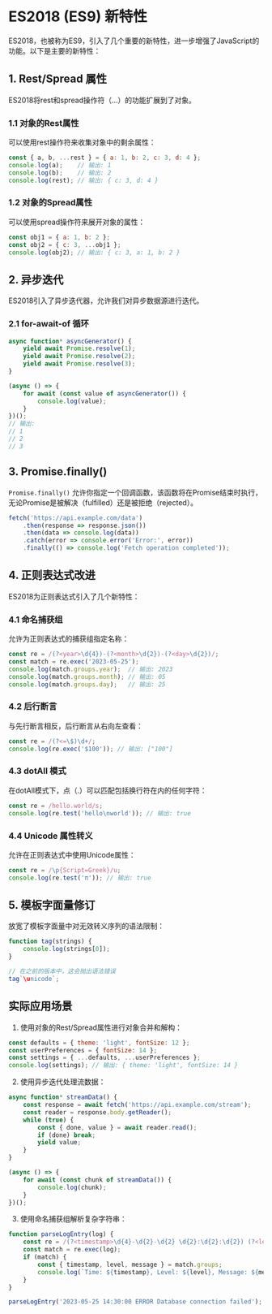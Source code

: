 # ES2018 (ES9) 新特性

ES2018，也被称为ES9，引入了几个重要的新特性，进一步增强了JavaScript的功能。以下是主要的新特性：

## 1. Rest/Spread 属性

ES2018将rest和spread操作符（...）的功能扩展到了对象。

### 1.1 对象的Rest属性

可以使用rest操作符来收集对象中的剩余属性：

```javascript
const { a, b, ...rest } = { a: 1, b: 2, c: 3, d: 4 };
console.log(a);    // 输出: 1
console.log(b);    // 输出: 2
console.log(rest); // 输出: { c: 3, d: 4 }
```

### 1.2 对象的Spread属性

可以使用spread操作符来展开对象的属性：

```javascript
const obj1 = { a: 1, b: 2 };
const obj2 = { c: 3, ...obj1 };
console.log(obj2); // 输出: { c: 3, a: 1, b: 2 }
```

## 2. 异步迭代

ES2018引入了异步迭代器，允许我们对异步数据源进行迭代。

### 2.1 for-await-of 循环

```javascript
async function* asyncGenerator() {
    yield await Promise.resolve(1);
    yield await Promise.resolve(2);
    yield await Promise.resolve(3);
}

(async () => {
    for await (const value of asyncGenerator()) {
        console.log(value);
    }
})();
// 输出:
// 1
// 2
// 3
```

## 3. Promise.finally()

`Promise.finally()` 允许你指定一个回调函数，该函数将在Promise结束时执行，无论Promise是被解决（fulfilled）还是被拒绝（rejected）。

```javascript
fetch('https://api.example.com/data')
    .then(response => response.json())
    .then(data => console.log(data))
    .catch(error => console.error('Error:', error))
    .finally(() => console.log('Fetch operation completed'));
```

## 4. 正则表达式改进

ES2018为正则表达式引入了几个新特性：

### 4.1 命名捕获组

允许为正则表达式的捕获组指定名称：

```javascript
const re = /(?<year>\d{4})-(?<month>\d{2})-(?<day>\d{2})/;
const match = re.exec('2023-05-25');
console.log(match.groups.year);  // 输出: 2023
console.log(match.groups.month); // 输出: 05
console.log(match.groups.day);   // 输出: 25
```

### 4.2 后行断言

与先行断言相反，后行断言从右向左查看：

```javascript
const re = /(?<=\$)\d+/;
console.log(re.exec('$100')); // 输出: ["100"]
```

### 4.3 dotAll 模式

在dotAll模式下，点（.）可以匹配包括换行符在内的任何字符：

```javascript
const re = /hello.world/s;
console.log(re.test('hello\nworld')); // 输出: true
```

### 4.4 Unicode 属性转义

允许在正则表达式中使用Unicode属性：

```javascript
const re = /\p{Script=Greek}/u;
console.log(re.test('π')); // 输出: true
```

## 5. 模板字面量修订

放宽了模板字面量中对无效转义序列的语法限制：

```javascript
function tag(strings) {
    console.log(strings[0]);
}

// 在之前的版本中，这会抛出语法错误
tag`\unicode`;
```

## 实际应用场景

1. 使用对象的Rest/Spread属性进行对象合并和解构：

```javascript
const defaults = { theme: 'light', fontSize: 12 };
const userPreferences = { fontSize: 14 };
const settings = { ...defaults, ...userPreferences };
console.log(settings); // 输出: { theme: 'light', fontSize: 14 }
```

2. 使用异步迭代处理流数据：

```javascript
async function* streamData() {
    const response = await fetch('https://api.example.com/stream');
    const reader = response.body.getReader();
    while (true) {
        const { done, value } = await reader.read();
        if (done) break;
        yield value;
    }
}

(async () => {
    for await (const chunk of streamData()) {
        console.log(chunk);
    }
})();
```

3. 使用命名捕获组解析复杂字符串：

```javascript
function parseLogEntry(log) {
    const re = /(?<timestamp>\d{4}-\d{2}-\d{2} \d{2}:\d{2}:\d{2}) (?<level>INFO|WARN|ERROR) (?<message>.*)/;
    const match = re.exec(log);
    if (match) {
        const { timestamp, level, message } = match.groups;
        console.log(`Time: ${timestamp}, Level: ${level}, Message: ${message}`);
    }
}

parseLogEntry('2023-05-25 14:30:00 ERROR Database connection failed');
```


